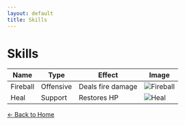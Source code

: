 ```yaml
---
layout: default
title: Skills
---
```


# Skills

| Name        | Type      | Effect                  | Image                                     |
|-------------|-----------|-------------------------|-------------------------------------------|
| Fireball    | Offensive | Deals fire damage       | ![Fireball](/assets/images/fireball.png)  |
| Heal        | Support   | Restores HP             | ![Heal](/assets/images/heal.png)          |

[← Back to Home](index.html)
